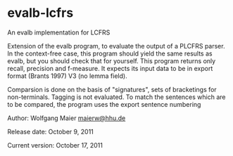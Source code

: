 evalb-lcfrs
===========

An evalb implementation for LCFRS

Extension of the evalb program, to evaluate the output of a PLCFRS parser.
In the context-free case, this program should yield the same results as
evalb, but you should check that for yourself. This program returns 
only recall, precision and f-measure. It expects its input data to be in 
export format (Brants 1997) V3 (no lemma field).

Comparsion is done on the basis of "signatures", sets of bracketings
for non-terminals. Tagging is not evaluated. To match the sentences which 
are to be compared, the program uses the export sentence numbering

Author: Wolfgang Maier <maierw@hhu.de>

Release date: October 9, 2011

Current version: October 17, 2011
